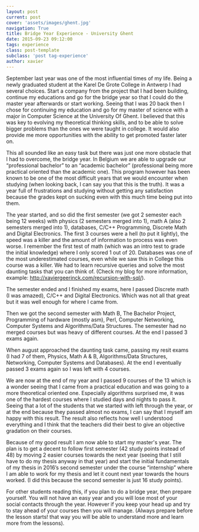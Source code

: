 ```yaml
---
layout: post
current: post
cover: 'assets/images/ghent.jpg'
navigation: True
title: Bridge Year Experience - University Ghent
date: 2015-09-23 09:12:00
tags: experience
class: post-template
subclass: 'post tag-experience'
author: xavier
---
```



September last year was one of the most influential times of my life. Being a newly graduated student at the Karel De Grote College in Antwerp I had several choices. Start a company from the project that I had been building, continue my educations and go for the bridge year so that I could do the master year afterwards or start working. Seeing that I was 20 back then I chose for continuing my education and go for my master of science with a major in Computer Science at the University Of Ghent. I believed that this was key to evolving my theoretical thinking skills, and to be able to solve bigger problems than the ones we were taught in college. It would also provide me more opportunities with the ability to get promoted faster later on.

This all sounded like an easy task but there was just one more obstacle that I had to overcome, the bridge year. In Belgium we are able to upgrade our “professional bachelor” to an “academic bachelor” (professional being more practical oriented than the academic one). This program however has been known to be one of the most difficult years that we would encounter when studying (when looking back, I can say you that this is the truth). It was a year full of frustrations and studying without getting any satisfaction because the grades kept on sucking even with this much time being put into them.

The year started, and so did the first semester (we got 2 semester each being 12 weeks) with physics (2 semesters merged into 1), math A (also 2 semesters merged into 1), databases, C/C++ Programming, Discrete Math and Digital Electronics. The first 3 courses were a hell (to put it lightly), the speed was a killer and the amount of information to process was even worse. I remember the first test of math (which was an intro test to grade the initial knowledge) where I only scored 1 out of 20. Databases was one of the most underestimated courses, even while we saw this in College this course was a killer. We had to learn recursive queries and solve the most daunting tasks that you can think of. (Check my blog for more information, example: http://xaviergeerinck.com/recursion-with-sql/).

The semester ended and I finished my exams, here I passed Discrete math (I was amazed), C/C++ and Digital Electronics. Which was not all that great but it was well enough for where I came from.

Then we got the second semester with Math B, The Bachelor Project, Programming of hardware (mostly asm), Perl, Computer Networking, Computer Systems and Algorithms/Data Structures. The semester had no merged courses but was heavy of different courses. At the end I passed 3 exams again.

When august approached the daunting task came, passing my resit exams (I had 7 of them, Physics, Math A & B, Algorithms/Data Structures, Networking, Computer Systems and Databases). At the end I eventually passed 3 exams again so I was left with 4 courses.

We are now at the end of my year and I passed 9 courses of the 13 which is a wonder seeing that I came from a practical education and was going to a more theoretical oriented one. Especially algorithms surprised me, it was one of the hardest courses where I studied days and nights to pass it. Seeing that a lot of the students that we started with left through the year, or at the end because they passed almost no exams, I can say that I myself am happy with this result. The result also reflects how well I understood everything and I think that the teachers did their best to give an objective gradation on their courses.

Because of my good result I am now able to start my master's year. The plan is to get a decent to follow first semester (42 study points instead of 48) by moving 2 easier courses towards the next year (seeing that I still have to do my thesis anyway in that year) and start the initial fundamentals of my thesis in 2016’s second semester under the course “internship” where I am able to work for my thesis and let it count next year towards the hours worked. (I did this because the second semester is just 16 study points).

For other students reading this, if you plan to do a bridge year, then prepare yourself. You will not have an easy year and you will lose most of your social contacts through the year. However if you keep your head up and try to stay ahead of your courses then you will manage. (Always prepare before the lesson starts! that way you will be able to understand more and learn more from the lessons).
 
